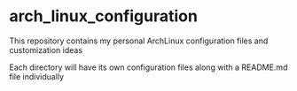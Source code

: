 # arch_linux_configuration
This repository contains my personal ArchLinux configuration files and customization ideas

Each directory will have its own configuration files along with a README.md file individually

